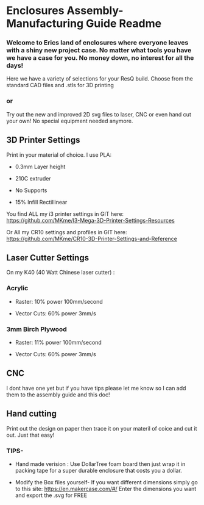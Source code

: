 # Enclosures Assembly-Manufacturing Guide Readme

### Welcome to Erics land of enclosures where everyone leaves with a shiny new project case. No matter what tools you have we have a case for you. No money down, no interest for all the days! 

Here we have a variety of selections for your ResQ build.  Choose from the standard CAD files and .stls for 3D printing

### or

Try out the new and improved 2D svg files to laser, CNC or even hand cut your own!  No special equipment needed anymore. 

## 3D Printer Settings

Print in your material of choice. I use PLA:

- 0.3mm Layer height

- 210C extruder

- No Supports

- 15% Infill Rectillinear

You find ALL my i3 printer settings in GIT here:  https://github.com/MKme/I3-Mega-3D-Printer-Settings-Resources

Or All my CR10 settings and profiles in GIT here:  https://github.com/MKme/CR10-3D-Printer-Settings-and-Reference

## Laser Cutter Settings
On my K40 (40 Watt Chinese laser cutter) :

### Acrylic

- Raster: 10% power 100mm/second

- Vector Cuts: 60% power 3mm/s 

### 3mm Birch Plywood

- Raster: 11% power 100mm/second

- Vector Cuts: 60% power 3mm/s 


## CNC
I dont have one yet but if you have tips please let me know so I can add them to the assembly guide and this doc!

## Hand cutting

Print out the design on paper then trace it on your materil of coice and cut it out.  Just that easy! 

### TIPS- 

- Hand made verision : Use DollarTree foam board then just wrap it in packing tape for a super durable enclosure that costs you a dollar.  

- Modify the Box files yourself- If you want different dimensions simply go to this site: https://en.makercase.com/#/ Enter the dimensions you want and export the .svg for FREE